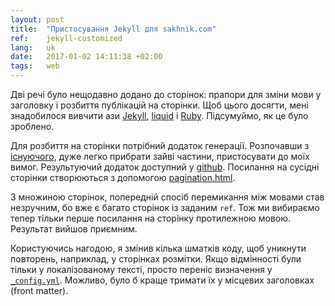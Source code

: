 ```yaml
---
layout: post
title:  "Пристосування Jekyll для sakhnik.com"
ref:    jekyll-customized
lang:   uk
date:   2017-01-02 14:11:38 +02:00
tags:   web
---
```


Дві речі було нещодавно додано до сторінок: прапори для зміни мови
у заголовку і розбиття публікацій на сторінки. Щоб цього досягти, мені знадобилося
вивчити ази [Jekyll](https://jekyllrb.com/),
[liquid](http://shopify.github.io/liquid/) і
[Ruby](https://www.ruby-lang.org/en/). Підсумуймо, як це було зроблено.

Для розбиття на сторінки потрібний додаток генерації. Розпочавши з
[існуючого](https://divshot.com/blog/web-development/advanced-jekyll-features/#pagination-with-category),
дуже легко прибрати зайві частини, пристосувати до моїх вимог.
Результуючий додаток доступний у
[github](https://github.com/sakhnik/sakhnik.com/blob/20d6e297366b8415438d4ef19c8fc867333134ae/_plugins/pagination.rb).
Посилання на сусідні сторінки створюються з допомогою
[pagination.html](https://github.com/sakhnik/sakhnik.com/blob/20d6e297366b8415438d4ef19c8fc867333134ae/_includes/pagination.html).

З множиною сторінок, попередній спосіб перемикання між мовами став незручним, бо
вже є багато сторінок із заданим `ref`. Тож ми вибираємо тепер тільки перше посилання
на сторінку протилежною мовою. Результат вийшов приємним.

Користуючись нагодою, я змінив кілька шматків коду, щоб уникнути повторень,
наприклад, у сторінках розмітки. Якщо відмінності були тільки у локалізованому тексті,
просто переніс визначення у
[`_config.yml`](https://github.com/sakhnik/sakhnik.com/commit/ecc62ac95bf95e6de2578576d3db7b7ce6b1cebd#diff-aeb42283af8ef8e9da40ededd3ae2ab2R15). Можливо, було б краще тримати їх у місцевих
заголовках (front matter).

